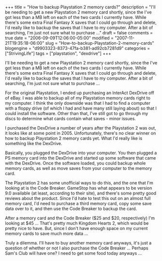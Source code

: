 +++
title = "How to backup Playstation 2 memory cards?"
description = "I'll be needing to get a new Playstation 2 memory card shortly, since the I've got less than a MB left on each of the two cards I currently have.  While there's some extra Final Fantasy X saves that I could go through and delete, I'd really like to backup the saves that I have to my computer.  After a bit of searching, I'm just not sure what to purchase ..."
draft = false
comments = true
date = "2006-09-09T12:06:00-05:00"
modified = "2007-11-21T19:35:18-06:00"
slug = "How-to-backup-Playstation-2-memory-cards"
blogengine = "d9903323-8373-47fa-b381-ad92cb7281d9"
categories = ["StrivingLife"]
tags = ["playstation", "dexdrive"]
+++

<p>
I&#39;ll be needing to get a new Playstation 2 memory card shortly, since the I&#39;ve got less than a MB left on each of the two cards I currently have. While there&#39;s some extra Final Fantasy X saves that I could go through and delete, I&#39;d really like to backup the saves that I have to my computer. After a bit of searching, I&#39;m just not sure what to purchase ...<!--more--> 
</p>
<p>
For the original Playstation, I ended up purchasing an InterAct DexDrive off of eBay. I was able to backup all of my Playstation memory cards right to my computer. I think the only downside was that I had to find a computer with a floppy drive (of which I had and have many still laying about) so that I could install the software. Other than that, I&#39;ve still got to go through my discs to determine what cards contain what saves - minor issues.<!--adsense--> 
</p>
<p>
I purchased the DexDrive a number of years after the Playstation 2 was out, it looks like at some point in 2005. Unfortunately, there&#39;s no clear winner on how to backup Playstation 2 memory cards yet. What I&#39;d really like is something like the DexDrive. 
</p>
<p>
Basically, you plugged the DexDrive into your computer. You then plugged a PS memory card into the DexDrive and started up some software that came with the DexDrive. Once the software loaded, you could backup whole memory cards, as well as move saves from your computer to the memory card. 
</p>
<p>
The Playstation 2 has some unofficial ways to do this, and the one that I&#39;m looking at is the Code Breaker. GameStop has what appears to be version 9.0 available (at least, according to their site), and there&#39;s some pretty good reviews about the product. Since I&#39;d hate to test this out on an almost full memory card, I&#39;d need to purchase a third memory card, copy some save data over to it, and then use the Code Breaker to backup the card. 
</p>
<p>
After a memory card and the Code Breaker ($25 and $20, respectively) I&#39;m looking at $45 ... That&#39;s pretty much Kingdom Hearts 2, which would be pretty nice to have. But, since I don&#39;t have enough space on my current memory cards to save much more data ... 
</p>
<p>
Truly a dilemma. I&#39;ll have to buy another memory card anyways, it&#39;s just a question of whether or not I also purchase the Code Breaker ... Perhaps Sam&#39;s Club will have one? I need to get some food today anyways ... 
</p>

